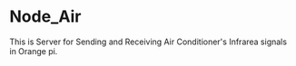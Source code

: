 ﻿# Node_Air

This is Server for Sending and Receiving Air Conditioner's Infrarea signals in Orange pi.
